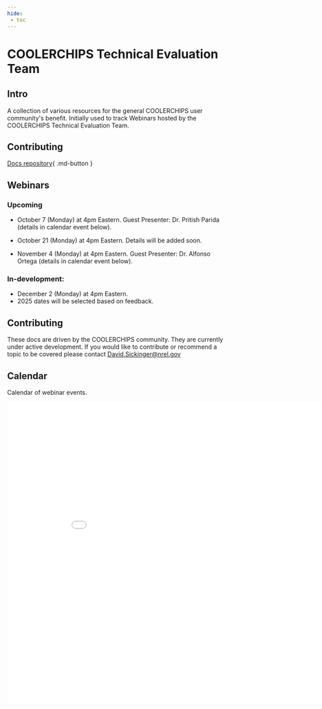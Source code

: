 ```yaml
---
hide:
 - toc
---
```


# COOLERCHIPS Technical Evaluation Team

## Intro
A collection of various resources for the general COOLERCHIPS user community's benefit. Initially used to track Webinars hosted by the COOLERCHIPS Technical Evaluation Team.

## Contributing 

[Docs repository](https://github.com/NREL/COOLERCHIPS-Technical-Evaluation-Team){ .md-button } 

## Webinars

### Upcoming

- October 7 (Monday) at 4pm Eastern. Guest Presenter: Dr. Pritish Parida (details in calendar event below).

- October 21 (Monday) at 4pm Eastern. Details will be added soon.

- November 4 (Monday) at 4pm Eastern. Guest Presenter: Dr. Alfonso Ortega (details in calendar event below).

### In-development:

- December 2 (Monday) at 4pm Eastern.
- 2025 dates will be selected based on feedback.


## Contributing

These docs are driven by the COOLERCHIPS community. They are currently under active development. If you would like to contribute or recommend a topic to be covered please contact David.Sickinger@nrel.gov 


## Calendar
Calendar of webinar events. 
<iframe width=900, height=700 scrolling="no" frameBorder=0 src="includes/calendar.html"></iframe>
<calendar.html>
